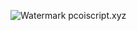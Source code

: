 ![Watermark](https://github.com/user-attachments/assets/3ecf9505-5d19-4f74-bc73-1d8f88357a60)
pcoiscript.xyz
